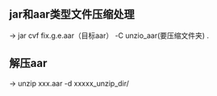 ## jar和aar类型文件压缩处理
-> jar cvf fix.g.e.aar（目标aar） -C unzio_aar(要压缩文件夹) .
## 解压aar
-> unzip xxx.aar -d xxxxx_unzip_dir/
